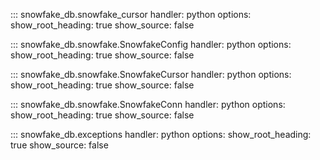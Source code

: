 ::: snowfake_db.snowfake_cursor
    handler: python
    options:
      show_root_heading: true
      show_source: false

::: snowfake_db.snowfake.SnowfakeConfig
    handler: python
    options:
      show_root_heading: true
      show_source: false

::: snowfake_db.snowfake.SnowfakeCursor
    handler: python
    options:
      show_root_heading: true
      show_source: false

::: snowfake_db.snowfake.SnowfakeConn
    handler: python
    options:
      show_root_heading: true
      show_source: false

::: snowfake_db.exceptions
    handler: python
    options:
      show_root_heading: true
      show_source: false